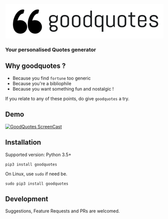 
![goodquotes Logo](data/logo.png)

### Your personalised Quotes generator

## Why goodquotes ?

- Because you find `fortune` too generic
- Because you're a bibliophile
- Because you want something fun and nostalgic !

If you relate to any of these points, do give `goodquotes` a try.

## Demo
[![GoodQuotes ScreenCast](http://i.imgur.com/gbLunpt.png)](https://vimeo.com/216371236 "Watch the usage Demo")

## Installation

Supported version: Python 3.5+

    pip3 install goodquotes

On Linux, use `sudo` if need be.

    sudo pip3 install goodquotes

## Development

Suggestions, Feature Requests and PRs are welcomed.
